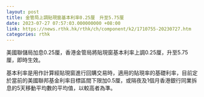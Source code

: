 ```yaml
---
layout: post
title: 金管局上調貼現窗基本利率0.25厘　升至5.75厘
date: 2023-07-27 07:57:03.000000000 +08:00
link: https://news.rthk.hk/rthk/ch/component/k2/1710755-20230727.htm
categories: rthk
---
```


美國聯儲局加息0.25厘，香港金管局將貼現窗基本利率上調0.25厘，升至5.75厘，即時生效。

基本利率是用作計算經貼現窗進行回購交易時，適用的貼現率的基礎利率，目前定於當前的美國聯邦基金利率目標區間下限加0.5厘，或隔夜及1個月香港銀行同業拆息的5天移動平均數的平均值，以較高者為準。
